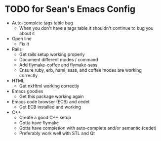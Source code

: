 TODO for Sean's Emacs Config
============================

* Auto-complete tags table bug
    * When you don't have a tags table it shouldn't continue to bug you about it
* Open line
    * Fix it
* Rails
    * Get rails setup working properly
    * Document different modes / command
    * Add flymake-coffee and flymake-sass
    * Ensure ruby, erb, haml, sass, and coffee modes are working correctly
* HTML
    * Get nxHtml working correctly
* Emacs goodies
    * Get this package working again
* Emacs code browser (ECB) and cedet
    * Get ECB installed and working
* C++
    * Create a good C++ setup
    * Gotta have flymake
    * Gotta have completion with auto-complete and/or semantic (cedet)
    * Preferably work well with STL and Qt
